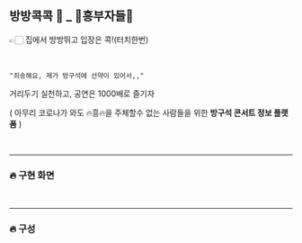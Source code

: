 ## 방방콕콕 📱 _ 🕺흥부자들💃

👉🏻 집에서 방방뛰고 입장은 콕!(터치한번)

<br>

~~~
"죄송해요, 제가 방구석에 선약이 있어서,,"
~~~

거리두기 실천하고, 공연은 1000배로 즐기자

( 아무리 코로나가 와도 🔥흥🔥을 주체할수 없는 사람들을 위한 **방구석 콘서트 정보 플랫폼** )

<br>

---

### 🔥 구현 화면

<br>

---

### 🔥 구성


